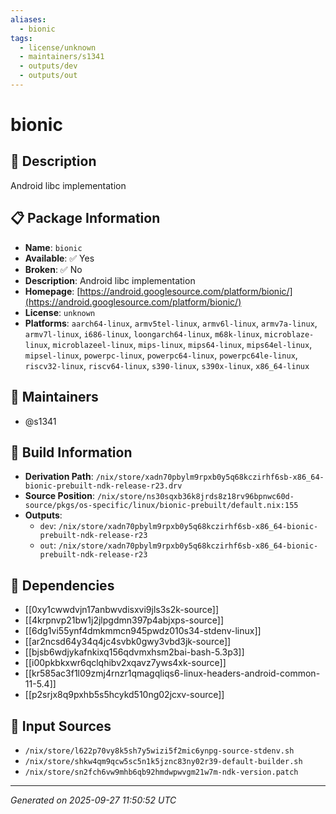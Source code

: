 ```yaml
---
aliases:
  - bionic
tags:
  - license/unknown
  - maintainers/s1341
  - outputs/dev
  - outputs/out
---
```


# bionic

## 📝 Description

Android libc implementation

## 📋 Package Information

- **Name**: `bionic`
- **Available**: ✅ Yes
- **Broken**: ✅ No
- **Description**: Android libc implementation
- **Homepage**: [https://android.googlesource.com/platform/bionic/](https://android.googlesource.com/platform/bionic/)
- **License**: `unknown`
- **Platforms**: `aarch64-linux`, `armv5tel-linux`, `armv6l-linux`, `armv7a-linux`, `armv7l-linux`, `i686-linux`, `loongarch64-linux`, `m68k-linux`, `microblaze-linux`, `microblazeel-linux`, `mips-linux`, `mips64-linux`, `mips64el-linux`, `mipsel-linux`, `powerpc-linux`, `powerpc64-linux`, `powerpc64le-linux`, `riscv32-linux`, `riscv64-linux`, `s390-linux`, `s390x-linux`, `x86_64-linux`
## 👥 Maintainers

- @s1341


## 🔧 Build Information

- **Derivation Path**: `/nix/store/xadn70pbylm9rpxb0y5q68kczirhf6sb-x86_64-bionic-prebuilt-ndk-release-r23.drv`
- **Source Position**: `/nix/store/ns30sqxb36k8jrds8z18rv96bpnwc60d-source/pkgs/os-specific/linux/bionic-prebuilt/default.nix:155`
- **Outputs**:
  - `dev`:  `/nix/store/xadn70pbylm9rpxb0y5q68kczirhf6sb-x86_64-bionic-prebuilt-ndk-release-r23`
  - `out`:  `/nix/store/xadn70pbylm9rpxb0y5q68kczirhf6sb-x86_64-bionic-prebuilt-ndk-release-r23`

## 🔗 Dependencies

- [[0xy1cwwdvjn17anbwvdisxvi9jls3s2k-source]]
- [[4krpnvp21bw1j2jlpgdmn397p4abjxps-source]]
- [[6dg1vi55ynf4dmkmmcn945pwdz010s34-stdenv-linux]]
- [[ar2ncsd64y34q4jc4svbk0gwy3vbd3jk-source]]
- [[bjsb6wdjykafnkixq156qdvmxhsm2bai-bash-5.3p3]]
- [[i00pkbkxwr6qclqhibv2xqavz7yws4xk-source]]
- [[kr585ac3f1l09zmj4rnzr1qmagqliqs6-linux-headers-android-common-11-5.4]]
- [[p2srjx8q9pxhb5s5hcykd510ng02jcxv-source]]

## 📁 Input Sources

- `/nix/store/l622p70vy8k5sh7y5wizi5f2mic6ynpg-source-stdenv.sh`
- `/nix/store/shkw4qm9qcw5sc5n1k5jznc83ny02r39-default-builder.sh`
- `/nix/store/sn2fch6vw9mhb6qb92hmdwpwvgm21w7m-ndk-version.patch`

---
*Generated on 2025-09-27 11:50:52 UTC*
